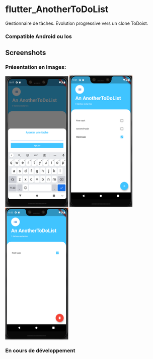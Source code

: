 # flutter_AnotherToDoList

Gestionnaire de tâches. Evolution progressive vers un clone ToDoist.

### Compatible Android ou Ios

## Screenshots


### Présentation en images:

<img src="screenshots/screenshot1.png" width="200"> <img src="screenshots/screenshot2.png" width="200">
<img src="screenshots/screenshot3.png" width="200">



### En cours de développement
